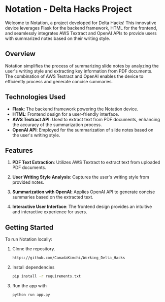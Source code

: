 # Notation - Delta Hacks Project

Welcome to Notation, a project developed for Delta Hacks! This innovative device leverages Flask for the backend framework, HTML for the frontend, and seamlessly integrates AWS Textract and OpenAI APIs to provide users with summarized notes based on their writing style.

## Overview

Notation simplifies the process of summarizing slide notes by analyzing the user's writing style and extracting key information from PDF documents. The combination of AWS Textract and OpenAI enables the device to efficiently process and generate concise summaries.

## Technologies Used

- **Flask**: The backend framework powering the Notation device.
- **HTML**: Frontend design for a user-friendly interface.
- **AWS Textract API**: Used to extract text from PDF documents, enhancing the accuracy of the summarization process.
- **OpenAI API**: Employed for the summarization of slide notes based on the user's writing style.

## Features

1. **PDF Text Extraction**: Utilizes AWS Textract to extract text from uploaded PDF documents.

2. **User Writing Style Analysis**: Captures the user's writing style from provided notes.

3. **Summarization with OpenAI**: Applies OpenAI API to generate concise summaries based on the extracted text.

4. **Interactive User Interface**: The frontend design provides an intuitive and interactive experience for users.

## Getting Started

To run Notation locally:

1. Clone the repository.
   ```bash
   https://github.com/CanadaKimchi/Working_Delta_Hacks
   ```
2. Install dependencies
   ```bash
   pip install -r requirements.txt
   ```
3. Run the app with
   ```bash
   python run app.py
   ```
   

